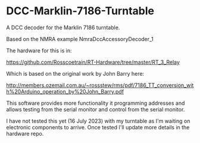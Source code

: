 # DCC-Marklin-7186-Turntable

A DCC decoder for the Marklin 7186 turntable.

Based on the NMRA example NmraDccAccessoryDecoder_1


The hardware for this is in:

https://github.com/Rosscoetrain/RT-Hardware/tree/master/RT_3_Relay

Which is based on the original work by John Barry here:

http://members.ozemail.com.au/~rossstew/rms/pdf/7186_TT_conversion_with%20Arduino_operation_by%20John_Barry.pdf


This software provides more functionality it programming addresses and allows testing from the serial monitor and control from the serial monitor.

I have not tested this yet (16 July 2023) with my turntable as I'm waiting on electronic components to arrive. Once tested I'll update more details in the hardware repo.


